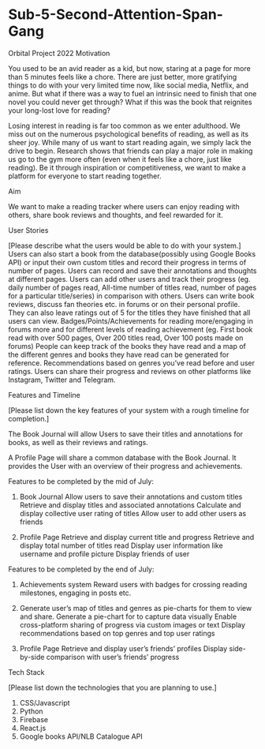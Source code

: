 # Sub-5-Second-Attention-Span-Gang
Orbital Project 2022
Motivation 

You used to be an avid reader as a kid, but now, staring at a page for more than 5 minutes feels like a chore. There are just better, more gratifying things to do with your very limited time now, like social media, Netflix, and anime. But what if there was a way to fuel an intrinsic need to finish that one novel you could never get through? What if this was the book that reignites your long-lost love for reading?

Losing interest in reading is far too common as we enter adulthood. We miss out on the numerous psychological benefits of reading, as well as its sheer joy. While many of us want to start reading again, we simply lack the drive to begin. Research shows that friends can play a major role in making us go to the gym more often (even when it feels like a chore, just like reading). Be it through inspiration or competitiveness, we want to make a platform for everyone to start reading together.



Aim 

We want to make a reading tracker where users can enjoy reading with others, share book reviews and thoughts, and feel rewarded for it. 


User Stories

[Please describe what the users would be able to do with your system.]
Users can also start a book from the database(possibly using Google Books API) or input their own custom titles and record their progress in terms of number of pages. 
Users can record and save their annotations and thoughts at different pages.
Users can add other users and track their progress (eg. daily number of pages read, All-time number of titles read, number of pages for a particular title/series) in comparison with others.
Users can write book reviews, discuss fan theories etc. in forums or on their personal profile. They can also leave ratings out of 5 for the titles they have finished that all users can view.
Badges/Points/Achievements for reading more/engaging in forums more and for different levels of reading achievement (eg. First book read with over 500 pages, Over 200 titles read, Over 100 posts made on forums)
People can keep track of the books they have read and a map of the different genres and books they have read can be generated for reference.
Recommendations based on genres you’ve read before and user ratings.
Users can share their progress and reviews on other platforms like Instagram, Twitter and Telegram.

Features and Timeline

[Please list down the key features of your system with a rough timeline for completion.]

The Book Journal will allow Users to save their titles and annotations for books, as well as their reviews and ratings. 

A Profile Page will share a common database with the Book Journal. It provides the User with an overview of their progress and achievements.

Features to be completed by the mid of July: 


1. Book Journal 
Allow users to save their annotations and custom titles
Retrieve and display titles and associated annotations 
Calculate and display collective user rating of titles
Allow user to add other users as friends

2. Profile Page
Retrieve and display current title and progress
Retrieve and display total number of titles read 
Display user information like username and profile picture
Display friends of user


Features to be completed by the end of July: 

1. Achievements system
Reward users with badges for crossing reading milestones, engaging in posts etc.

2. Generate user’s map of titles and genres as pie-charts for them to view and share.
Generate a pie-chart for to capture data visually
Enable cross-platform sharing of progress via custom images or text
Display recommendations based on top genres and top user ratings

3. Profile Page
Retrieve and display user’s friends’ profiles
Display side-by-side comparison with user’s friends’ progress




Tech Stack

[Please list down the technologies that you are planning to use.]

1. CSS/Javascript
2. Python
3. Firebase
4. React.js
5. Google books API/NLB Catalogue API
